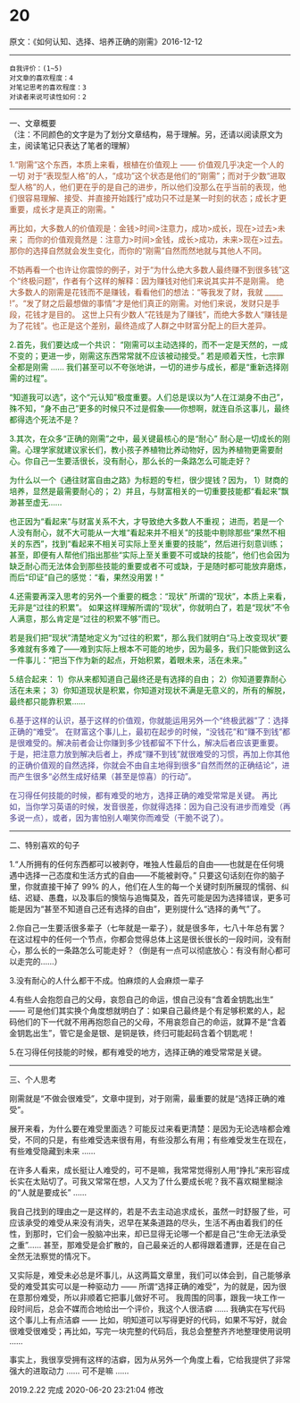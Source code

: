 # 20

原文：《如何认知、选择、培养正确的刚需》2016-12-12   

<hr>  

```  
自我评价：(1~5)  
对文章的喜欢程度：4  
对笔记思考的喜欢程度：3  
对读者来说可读性如何：2  
```  

<hr>

一、文章概要  
（注：不同颜色的文字是为了划分文章结构，易于理解。另，还请以阅读原文为主，阅读笔记只表达了笔者的理解）  

<font color=#A0522D>1.“刚需”这个东西，本质上来看，根植在价值观上 —— 价值观几乎决定一个人的一切
对于“表现型人格”的人，“成功”这个状态是他们的“刚需”；而对于少数“进取型人格”的人，他们更在乎的是自己的进步，所以他们没那么在乎当前的表现，他们很容易理解、接受、并直接开始践行"成功只不过是某一时刻的状态；成长才更重要，成长才是真正的刚需。"

再比如，大多数人的价值观是：金钱>时间>注意力，成功>成长，现在>过去>未来；
而你的价值观竟然是：注意力>时间>金钱，成长>成功，未来>现在>过去。
那你的选择自然就会发生变化，而你的“刚需”自然而然地就与其他人不同。

不妨再看一个也许让你震惊的例子，对于“为什么绝大多数人最终赚不到很多钱”这个“终极问题”，作者有个这样的解释：因为赚钱对他们来说其实并不是刚需。
绝大多数人的刚需是花钱而不是赚钱，看看他们的想法：“等我发了财，我就 _____ !”。“发了财之后最想做的事情”才是他们真正的刚需。对他们来说，发财只是手段，花钱才是目的。
这世上只有少数人“花钱是为了赚钱”，而绝大多数人“赚钱是为了花钱”。也正是这个差别，最终造成了人群之中财富分配上的巨大差异。 </font>

<font color=#006400>2.首先，我们要达成一个共识：
“刚需可以主动选择的，而不一定是天然的，一成不变的；更进一步，刚需这东西常常就不应该被动接受。”
若是顺着天性，七宗罪全都是刚需 …… 我们甚至可以不夸张地讲，一切的进步与成长，都是“重新选择刚需的过程”。

“知道我可以选”，这个“元认知”极度重要。人们总是误以为“人在江湖身不由己”，殊不知，“身不由己”更多的时候只不过是假象——你想啊，就连自杀这事儿，最终都得选个死法不是？

3.其次，在众多“正确的刚需”之中，最关键最核心的是“耐心”
耐心是一切成长的刚需。心理学家就建议家长们，教小孩子养植物比养动物好，因为养植物更需要耐心。你自己一生要活很长，没有耐心，那么长的一条路怎么可能走好？

为什么以一个《通往财富自由之路》为标题的专栏，很少提钱？因为，
1）财商的培养，显然是最需要耐心的；
2）并且，与财富相关的一切重要技能都“看起来”飘渺甚至虚无……

也正因为“看起来”与财富关系不大，才导致绝大多数人不重视；
进而，若是一个人没有耐心，就不大可能从一大堆“看起来并不相关”的技能中剔除那些“果然不相关的东西”，找到“看起来不相关可实际上至关重要的技能”，然后进行刻意训练；
甚至，即便有人帮他们指出那些“实际上至关重要不可或缺的技能”，他们也会因为缺乏耐心而无法体会到那些技能的重要或者不可或缺，于是随时都可能放弃磨炼，而后“印证”自己的感觉：“看，果然没用罢！”

4.还需要再深入思考的另外一个重要的概念：“现状”
所谓的“现状”，本质上来看，无非是“过往的积累”。
如果这样理解所谓的“现状”，你就明白了，若是“现状”不令人满意，那么肯定是“过往的积累不够”而已。

若是我们把“现状”清楚地定义为“过往的积累”，那么我们就明白“马上改变现状”要多难就有多难了——难到实际上根本不可能的地步，因为最多，我们只能做到这么一件事儿：“把当下作为新的起点，开始积累，着眼未来，活在未来。”

5.结合起来：
1）你从来都知道自己最终还是有选择的自由；
2）你知道要靠耐心活在未来；
3）你知道现状是积累，你知道对现状不满是无意义的，所有的解脱，最终都只能靠积累…… </font>

<font color=#483D8B>6.基于这样的认识，基于这样的价值观，你就能运用另外一个“终极武器”了：选择正确的“难受”。
在财富这个事儿上，最初在起步的时候，“没钱花”和“赚不到钱”都是很难受的。解决前者会让你赚到多少钱都留不下什么，解决后者应该更重要。
于是，把注意力放到解决后者上，养成“赚不到钱”就很难受的习惯，再加上你其他的正确价值观的自然选择，你就会不由自主地得到很多“自然而然的正确结论”，进而产生很多“必然生成好结果（甚至是惊喜）的行动”。

在习得任何技能的时候，都有难受的地方，选择正确的难受常常是关键。
再比如，当你学习英语的时候，发音很差，你就得选择：因为自己没有进步而难受（再多说一点），或者，因为害怕别人嘲笑你而难受（干脆不说了）。 </font>

<hr>

二、特别喜欢的句子  

1.“人所拥有的任何东西都可以被剥夺，唯独人性最后的自由——也就是在任何境遇中选择一己态度和生活方式的自由——不能被剥夺。”
只要这句话刻在你的脑子里，你就直接干掉了 99% 的人，他们在人生的每一个关键时刻所展现的懦弱、纠结、迟疑、愚蠢，以及事后的懊恼与追悔莫及，首先可能是因为选择错误，更多可能是因为“甚至不知道自己还有选择的自由”，更别提什么“选择的勇气”了。

2.你自己一生要活很多辈子（七年就是一辈子），就是很多年，七八十年总有罢？在这过程中的任何一个节点，你都会觉得总体上这是很长很长的一段时间，没有耐心，那么长的一条路怎么可能走好？（倒是有一点可以彻底放心：有没有耐心都可以走完的……）

3.没有耐心的人什么都干不成。怕麻烦的人会麻烦一辈子

4.有些人会抱怨自己的父母，哀怨自己的命运，恨自己没有“含着金钥匙出生” —— 可是他们其实换个角度想就明白了：如果自己最终是个有足够积累的人，起码他们的下一代就不用再抱怨自己的父母，不用哀怨自己的命运，就算不是“含着金钥匙出生”，管它是金是银、是铜是铁，终归可能起码含着个钥匙呢！

5.在习得任何技能的时候，都有难受的地方，选择正确的难受常常是关键。

<hr>

三、个人思考

刚需就是“不做会很难受”，文章中提到，对于刚需，最重要的就是“选择正确的难受”。

展开来看，为什么要在难受里面选？可能反过来看更清楚：是因为无论选啥都会难受，不同的只是，有些难受选来很有用，有些没那么有用；有些难受发生在现在，有些难受隐藏到未来 ……  

在许多人看来，成长挺让人难受的，可不是嘛，我常常觉得别人用“挣扎”来形容成长实在太贴切了。可我又常常在想，人又为了什么要成长呢？我不喜欢糊里糊涂的“人就是要成长” ……  

我自己找到的理由之一是这样的，若是不去主动追求成长，虽然一时舒服了些，可应该承受的难受从来没有消失，迟早在某条道路的尽头，生活不再由着我们的任性，到那时，它们会一股脑冲出来，却已显得无论哪一个都是自己“生命无法承受之重”…… 甚至，那难受是会扩散的，自己最亲近的人都得跟着遭罪，还是在自己全然无法察觉的情况下。

又实际是，难受未必总是坏事儿，从这两篇文章里，我们可以体会到，自己能够承受的难受其实可以是一种驱动力 —— 所谓“选择正确的难受”，为的就是，因为很在意那份难受，所以非顺着它把事儿做好不可。
我周围的同事，跟我一块工作一段时间后，总会不媒而合地给出一个评价，我这个人很洁癖 …… 我确实在写代码这个事儿上有点洁癖 —— 比如，明知道可以写得更好的代码，如果不写好，就会很难受很难受；再比如，写完一块完整的代码后，我总会整整齐齐地整理使用说明 ……  

事实上，我很享受拥有这样的洁癖，因为从另外一个角度上看，它给我提供了非常强大的进取动力 …… 可不是嘛 ……  

2019.2.22 完成
2020-06-20 23:21:04 修改
